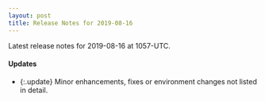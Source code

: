 ```yaml
---
layout: post
title: Release Notes for 2019-08-16
---
```


Latest release notes for 2019-08-16 at 1057-UTC.

<div class='updates' markdown='1'>

#### Updates

- {:.update} Minor enhancements, fixes or environment changes not listed in detail.

</div>


